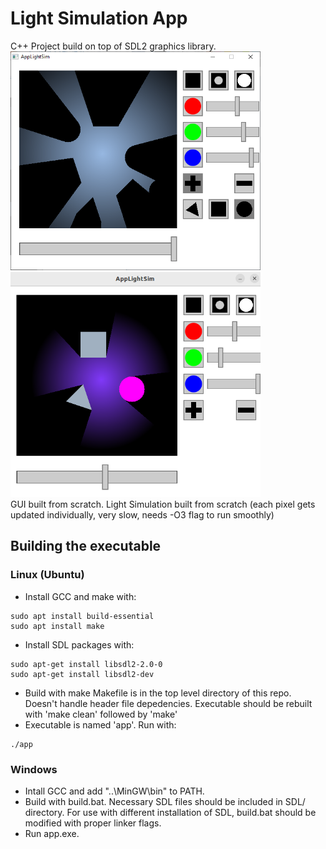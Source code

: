 # Light Simulation App

C++ Project build on top of SDL2 graphics library.  
<img src="preview1.png" width="400"/> <img src="preview2.png" width="400"/>  
GUI built from scratch. Light Simulation built from scratch (each pixel gets updated individually, very slow, needs -O3 flag to run smoothly)

## Building the executable
### Linux (Ubuntu)
* Install GCC and make with:
```
sudo apt install build-essential
sudo apt install make
```
* Install SDL packages with:
```
sudo apt-get install libsdl2-2.0-0
sudo apt-get install libsdl2-dev
```
* Build with make 
Makefile is in the top level directory of this repo. Doesn't handle header file depedencies. Executable should be rebuilt with 'make clean' followed by 'make'
* Executable is named 'app'. Run with:
```
./app
```

### Windows
* Intall GCC and add "..\MinGW\bin" to PATH.
* Build with build.bat. Necessary SDL files should be included in SDL/ directory. For use with different installation of SDL, build.bat should be modified with proper linker flags.
* Run app.exe.
